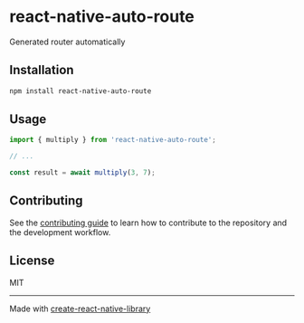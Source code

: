 # react-native-auto-route

Generated router automatically

## Installation

```sh
npm install react-native-auto-route
```

## Usage

```js
import { multiply } from 'react-native-auto-route';

// ...

const result = await multiply(3, 7);
```

## Contributing

See the [contributing guide](CONTRIBUTING.md) to learn how to contribute to the repository and the development workflow.

## License

MIT

---

Made with [create-react-native-library](https://github.com/callstack/react-native-builder-bob)
